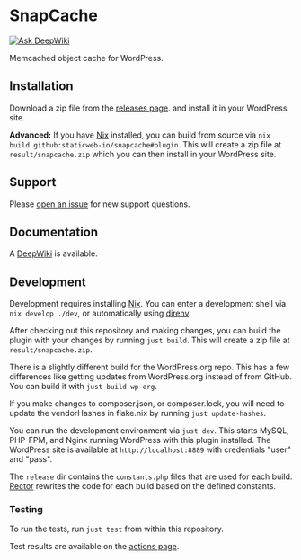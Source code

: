 # SnapCache

[![Ask DeepWiki](https://deepwiki.com/badge.svg)](https://deepwiki.com/staticweb-io/snapcache)

Memcached object cache for WordPress.

## Installation

Download a zip file from the
[releases page](https://github.com/staticweb-io/snapcache/releases).
and install it in your WordPress site.

**Advanced:** If you have
[Nix](https://docs.determinate.systems/determinate-nix/#getting-started)
installed, you can build from source via
`nix build github:staticweb-io/snapcache#plugin`.
This will create a zip file at `result/snapcache.zip`
which you can then install in your WordPress site.

## Support

Please
[open an issue](https://github.com/staticweb-io/snapcache/issues/new)
for new support questions.

## Documentation

A
[DeepWiki](https://deepwiki.com/staticweb-io/snapcache)
is available.

## Development

Development requires installing
[Nix](https://docs.determinate.systems/determinate-nix/#getting-started).
You can enter a development shell via `nix develop ./dev`,
or automatically using [direnv](https://direnv.net/).

After checking out this repository and making changes,
you can build the plugin with your changes by running
`just build`.
This will create a zip file at `result/snapcache.zip`.

There is a slightly different build for the WordPress.org repo.
This has a few differences like getting updates from WordPress.org instead of from GitHub.
You can build it with `just build-wp-org`.

If you make changes to composer.json, or composer.lock,
you will need to update the vendorHashes in flake.nix
by running
`just update-hashes`.

You can run the development environment via
`just dev`.
This starts MySQL, PHP-FPM, and Nginx running WordPress
with this plugin installed.
The WordPress site is available at
`http://localhost:8889`
with credentials "user" and "pass".

The `release` dir contains the `constants.php` files that are used for each build.
[Rector](https://github.com/rectorphp/rector) rewrites the code for each build based on the defined constants.

### Testing

To run the tests, run `just test` from
within this repository.

Test results are available on the
[actions page](https://github.com/staticweb-io/snapcache/actions).
